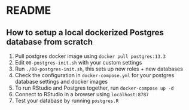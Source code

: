 # README

## How to setup a local dockerized Postgres database from scratch

1. Pull postgres docker image using `docker pull postgres:13.3`
1. Edit `00-postgres-init.sh` with your custom settings
1. Run `./00-postgres-init.sh`, this sets up new roles + new databases
1. Check the configuration in `docker-compose.yml` for your postgres database settings and docker images
1. To run RStudio and Postgres together, run `docker-compose up -d`
1. Connect to RStudio in a browser using `localhost:8787`
1. Test your database by running `postgres.R`